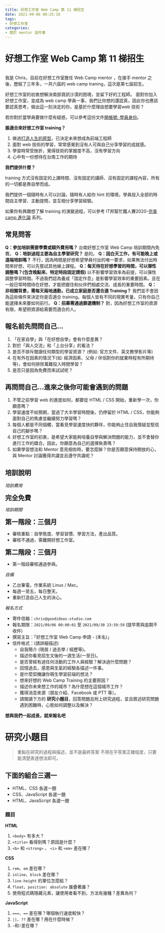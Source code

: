 ```yaml
---
title: 好想工作室 Web Camp 第 11 梯招生
date: 2021-09-06 08:25:18
tags:
- 好想工作室
categories:
- 關於 mentor 這件事
---
```


# 好想工作室 Web Camp 第 11 梯招生

<style>
.logo {
  display: block;
  margin: auto;
  width: 500x;
}
</style>

<img class="logo" src="https://i.imgur.com/X2ckpS3.jpg" alt="">

我是 Chris，目前在好想工作室擔任 Web Camp mentor ，在接手 mentor 之後，歷經了三年多，一共六屆的 web camp traning，這次是第七屆招生。

好想工作室的初衷想解決南部資訊沙漠的困境，並留下好的工程師。
面對你加入好想工作室，並成為 web camp 學員一事，我們比你想的還認真，因此你也應該要認真思考，做出這一刻決定的你，是基於什麼理由想要學習web 技術？

若你對於當學員要做什麼有疑惑，可以參考這份文件[開帳號: 學員身份](https://ithelp.ithome.com.tw/articles/10241670)。

**誰適合來好想工作室 training？**

1. 做過[打造人生的原型](https://ithelp.ithome.com.tw/articles/10246762)，已決定未來想成為前端工程師
2. 面對 web 技術的學習，常常感覺到沒有人可與自己分享學習的成就感。
3. 學習時常受挫折，覺得技術的掌握度不高，沒有學習方向
4. 心中有一份想待在台南工作的期待

**我們提供什麼？**

training 方式沒有固定的上課時間、沒有固定的講師、沒有固定的課程內容，所有的一切都是靠自學而成。

我們提供一個隨時有人可以討論，隨時有人給你 hint 的環境，學員投入全部的時間自主學習、主動提問，並互相分享學習經驗。

如果你有興趣想了解 training 的演變過程，可以參考 IT邦幫忙鐵人賽2020-[完美 camp 進化論](https://ithelp.ithome.com.tw/users/20107637/ironman/3641) 系列。

## 常見問答

**Q：參加培訓需要學費或額外費用嗎？**
台南好想工作室 Web Camp 培訓期間內免費。
**Q：培訓過程主要為自主學習研究？**
是的。
**Q：因白天工作，有可能晚上或遠端培訓嗎？**
不行，因為時間是好想希望學員付出的唯一要求，如果無法付出時間來好想，可以先嘗試其他線上課程。
**Q：每天待在好想學習的時間，可以彈性調整嗎？(包含晚點來、特定時段固定請假)**
以不影響學習效率為前提，可以彈性調整學習時間。不過我們認為養成「固定作息」是影響學習效率的重要因素。且在一般日常時間待在好想，才能把握住和伙伴們相處交流、成長的重要時間。
**Q：非相關背景，需每天兩地通勤，已成立家庭是否還合適 Training？**
我們並不會因為這些條件來決定你是否適合 training。每個人皆有不同的現實考量，只有你自己能選擇未來要如何前行。
**Q：招募需通過篩選機制？**
對，因為好想工作室的資源有限，希望把資源給需要而適合的人。

## 報名前先問問自己...

1. 「在家自學」與「在好想自學」會有什麼差異？
2. 對於「與人交流」和「上台分享」的看法？
3. 是否不排斥閱讀任何類型的學習資源？ (例如: 官方文件、英文教學影片等)
5. 在有外在因素的情況下(如: 經濟因素、父母 / 伴侶對你的就業時程有所期待等)，會如何排除萬難投入時間學習？
7. 是否只是因為免費而來試試呢？

## 再問問自己...進來之後你可能會遇到的問題

1. 不管之前學習 web 的進度如何，都要從 HTML / CSS 開始，重新學一次，你願意嗎？
2. 學習速度不如預期，當過了大半學習時間後，仍停留於 HTML / CSS，你能夠面對自己的焦慮並繼續努力學習嗎？
3. 每個人都是不同個體，當看見學習速度快的夥伴，你能夠止住自我懷疑並堅信自己的腳步嗎？
4. 好想工作室的初衷，是希望大家能夠培養自學與解決問題的能力，並不會替你進行工作的媒合。因此，你願意為自己的選擇負責嗎？
6. 如果學習想法和 Mentor 意見相佐時，要怎麼辦？你是否願意保持開放的心，與 Mentor 討論獲得共識並且遵守共識呢？

## 培訓說明

<style>
.point {
  font-size: 1.5em;
  font-weight: bold;
}

</style>

*培訓費用*

<span class="point">完全免費</span>

*培訓期間*

<span class="point">第一階段：三個月</span>
- 審核重點：自學態度、學習習慣、學習方法，產出品質。
- 審核不通過，需離開好想工作室。

<span class="point">第二階段：三個月</span>
- 第一階段審核通過參與。

*自備*

- 乙台筆電，作業系統 Linux / Mac。
- 每週一至五，每日整天。
- 重新打造自己人生的決心。

*報名方式*

- 寄件信箱：`chris@goodideas-studio.com`
- 報名期限：`2021/09/06 00:00:01` 至 `2021/09/30 23:59:59`
  (提早寄與逾期不收件)
- 撰寫主旨：「好想工作室 Web Camp 申請 - (本名)」
- 信件格式：(請詳細描述)
  - 自我簡介 (現居 / 過去學 / 經歷等)。
  - 描述你看見招生文後的一週生活(一至日)。
  - 是否曾經有過任何活動的工作人員經驗？解決過什麼問題？
  - 回憶過去，感恩與生氣的經驗各描述一件事。
  - 是什麼契機讓你萌生學習前端的想法？
  - 想來好想的 Web Camp Training 的主要原因？
  - 描述你未來想工作的城市？為什麼想在這個城市工作？
  - 獲得消息來源（朋友介紹、Facebook 或 PTT 等）。
  - 請閱讀下方的 **研究小題目**，回答問題且附上研究過程，並且敘述研究問題遇到困難時，心態如何調整以及解決？


**想與我們一起成長，就來報名吧**

# 研究小題目

> 重點在研究的過程與描述，並不是最終答案
> 不用在乎答案正確程度，只要能清楚表達想法即可。

## 下面的組合三選一

- HTML、CSS 各選一題
- CSS、JavaScript 各選一題
- HTML、JavaScript 各選一題

### 題目

**HTML**

1. `<body>` 有多大？
1. `<title>` 看得到嗎？原因是什麼？
2. `<b>` 和 `<strong>` 、 `<i>` 和 `<em>` 差在哪？

**CSS**

1. `rem`、`em` 差在哪？
3. `inline`、`block` 差在哪？
5. `line-height` 的單位怎麼給？
6. `float`、`position: absolute` 誰疊著誰？
2. 使用程式碼隱藏元素，讓使用者看不到，方法有幾種？差異為何？

**JavaScript**

1. `===`、`==` 差在哪？哪個執行速度較快？
1. `||`、`??` 差在哪？用在什麼時候？
1. `~`和`!`差在哪？